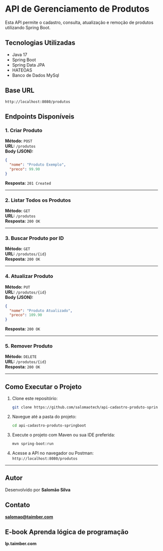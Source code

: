 # API de Gerenciamento de Produtos

Esta API permite o cadastro, consulta, atualização e remoção de produtos utilizando Spring Boot.

## Tecnologias Utilizadas
- Java 17
- Spring Boot
- Spring Data JPA
- HATEOAS
- Banco de Dados MySql

## Base URL
`http://localhost:8080/produtos`

## Endpoints Disponíveis

### 1. Criar Produto
**Método:** `POST`  
**URL:** `/produtos`  
**Body (JSON):**
```json
{
  "nome": "Produto Exemplo",
  "preco": 99.90
}
```
**Resposta:** `201 Created`

---

### 2. Listar Todos os Produtos
**Método:** `GET`  
**URL:** `/produtos`  
**Resposta:** `200 OK`

---

### 3. Buscar Produto por ID
**Método:** `GET`  
**URL:** `/produtos/{id}`  
**Resposta:** `200 OK`

---

### 4. Atualizar Produto
**Método:** `PUT`  
**URL:** `/produtos/{id}`  
**Body (JSON):**
```json
{
  "nome": "Produto Atualizado",
  "preco": 109.90
}
```
**Resposta:** `200 OK`

---

### 5. Remover Produto
**Método:** `DELETE`  
**URL:** `/produtos/{id}`  
**Resposta:** `200 OK`

---

## Como Executar o Projeto
1. Clone este repositório:  
   ```sh
   git clone https://github.com/salomaotech/api-cadastro-produto-springboot.git
   ```
2. Navegue até a pasta do projeto:  
   ```sh
   cd api-cadastro-produto-springboot
   ```
3. Execute o projeto com Maven ou sua IDE preferida:  
   ```sh
   mvn spring-boot:run
   ```
4. Acesse a API no navegador ou Postman:  
   `http://localhost:8080/produtos`

---

## Autor
Desenvolvido por **Salomão Silva**

## Contato
**salomao@taimber.com**

## E-book Aprenda lógica de programação
**lp.taimber.com**
